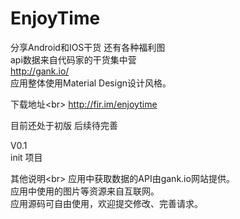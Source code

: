 # EnjoyTime

分享Android和IOS干货 还有各种福利图<br>
api数据来自代码家的干货集中营 <br>
http://gank.io/<br>
应用整体使用Material Design设计风格。<br>

下载地址\<br>
http://fir.im/enjoytime<br>

目前还处于初版 后续待完善<br>

 V0.1<br>
 init 项目<br>

其他说明\<br>
应用中获取数据的API由gank.io网站提供。<br>
应用中使用的图片等资源来自互联网。<br>
应用源码可自由使用，欢迎提交修改、完善请求。<br>

